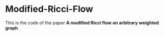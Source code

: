 # Modified-Ricci-Flow
This is the code of the paper **A modified Ricci flow on arbitrary weighted graph**
